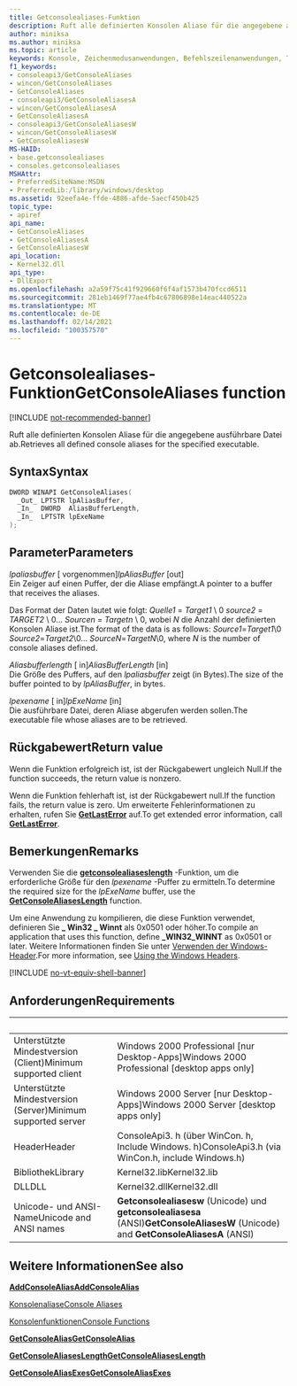 ```yaml
---
title: Getconsolealiases-Funktion
description: Ruft alle definierten Konsolen Aliase für die angegebene ausführbare Datei ab.
author: miniksa
ms.author: miniksa
ms.topic: article
keywords: Konsole, Zeichenmodusanwendungen, Befehlszeilenanwendungen, Terminalanwendungen, Konsolen-API
f1_keywords:
- consoleapi3/GetConsoleAliases
- wincon/GetConsoleAliases
- GetConsoleAliases
- consoleapi3/GetConsoleAliasesA
- wincon/GetConsoleAliasesA
- GetConsoleAliasesA
- consoleapi3/GetConsoleAliasesW
- wincon/GetConsoleAliasesW
- GetConsoleAliasesW
MS-HAID:
- base.getconsolealiases
- consoles.getconsolealiases
MSHAttr:
- PreferredSiteName:MSDN
- PreferredLib:/library/windows/desktop
ms.assetid: 92eefa4e-ffde-4886-afde-5aecf450b425
topic_type:
- apiref
api_name:
- GetConsoleAliases
- GetConsoleAliasesA
- GetConsoleAliasesW
api_location:
- Kernel32.dll
api_type:
- DllExport
ms.openlocfilehash: a2a59f75c41f929660f6f4af1573b470fccd6511
ms.sourcegitcommit: 281eb1469f77ae4fb4c67806898e14eac440522a
ms.translationtype: MT
ms.contentlocale: de-DE
ms.lasthandoff: 02/14/2021
ms.locfileid: "100357570"
---
```

# <a name="getconsolealiases-function"></a><span data-ttu-id="d17a5-104">Getconsolealiases-Funktion</span><span class="sxs-lookup"><span data-stu-id="d17a5-104">GetConsoleAliases function</span></span>

[!INCLUDE [not-recommended-banner](./includes/not-recommended-banner.md)]

<span data-ttu-id="d17a5-105">Ruft alle definierten Konsolen Aliase für die angegebene ausführbare Datei ab.</span><span class="sxs-lookup"><span data-stu-id="d17a5-105">Retrieves all defined console aliases for the specified executable.</span></span>

## <a name="syntax"></a><span data-ttu-id="d17a5-106">Syntax</span><span class="sxs-lookup"><span data-stu-id="d17a5-106">Syntax</span></span>

```C
DWORD WINAPI GetConsoleAliases(
  _Out_ LPTSTR lpAliasBuffer,
  _In_  DWORD  AliasBufferLength,
  _In_  LPTSTR lpExeName
);
```

## <a name="parameters"></a><span data-ttu-id="d17a5-107">Parameter</span><span class="sxs-lookup"><span data-stu-id="d17a5-107">Parameters</span></span>

<span data-ttu-id="d17a5-108">*lpaliasbuffer* \[ vorgenommen\]</span><span class="sxs-lookup"><span data-stu-id="d17a5-108">*lpAliasBuffer* \[out\]</span></span>  
<span data-ttu-id="d17a5-109">Ein Zeiger auf einen Puffer, der die Aliase empfängt.</span><span class="sxs-lookup"><span data-stu-id="d17a5-109">A pointer to a buffer that receives the aliases.</span></span>

<span data-ttu-id="d17a5-110">Das Format der Daten lautet wie folgt: *Quelle1* = *Target1* \\ 0 *source2* = *TARGET2* \\ 0... *Sourcen* = *Targetn* \\ 0, wobei *N* die Anzahl der definierten Konsolen Aliase ist.</span><span class="sxs-lookup"><span data-stu-id="d17a5-110">The format of the data is as follows: *Source1*=*Target1*\\0 *Source2*=*Target2*\\0... *SourceN*=*TargetN*\\0, where *N* is the number of console aliases defined.</span></span>

<span data-ttu-id="d17a5-111">*Aliasbufferlength* \[ in\]</span><span class="sxs-lookup"><span data-stu-id="d17a5-111">*AliasBufferLength* \[in\]</span></span>  
<span data-ttu-id="d17a5-112">Die Größe des Puffers, auf den *lpaliasbuffer* zeigt (in Bytes).</span><span class="sxs-lookup"><span data-stu-id="d17a5-112">The size of the buffer pointed to by *lpAliasBuffer*, in bytes.</span></span>

<span data-ttu-id="d17a5-113">*lpexename* \[ in\]</span><span class="sxs-lookup"><span data-stu-id="d17a5-113">*lpExeName* \[in\]</span></span>  
<span data-ttu-id="d17a5-114">Die ausführbare Datei, deren Aliase abgerufen werden sollen.</span><span class="sxs-lookup"><span data-stu-id="d17a5-114">The executable file whose aliases are to be retrieved.</span></span>

## <a name="return-value"></a><span data-ttu-id="d17a5-115">Rückgabewert</span><span class="sxs-lookup"><span data-stu-id="d17a5-115">Return value</span></span>

<span data-ttu-id="d17a5-116">Wenn die Funktion erfolgreich ist, ist der Rückgabewert ungleich Null.</span><span class="sxs-lookup"><span data-stu-id="d17a5-116">If the function succeeds, the return value is nonzero.</span></span>

<span data-ttu-id="d17a5-117">Wenn die Funktion fehlerhaft ist, ist der Rückgabewert null.</span><span class="sxs-lookup"><span data-stu-id="d17a5-117">If the function fails, the return value is zero.</span></span> <span data-ttu-id="d17a5-118">Um erweiterte Fehlerinformationen zu erhalten, rufen Sie [**GetLastError**](/windows/win32/api/errhandlingapi/nf-errhandlingapi-getlasterror) auf.</span><span class="sxs-lookup"><span data-stu-id="d17a5-118">To get extended error information, call [**GetLastError**](/windows/win32/api/errhandlingapi/nf-errhandlingapi-getlasterror).</span></span>

## <a name="remarks"></a><span data-ttu-id="d17a5-119">Bemerkungen</span><span class="sxs-lookup"><span data-stu-id="d17a5-119">Remarks</span></span>

<span data-ttu-id="d17a5-120">Verwenden Sie die [**getconsolealiaseslength**](getconsolealiaseslength.md) -Funktion, um die erforderliche Größe für den *lpexename* -Puffer zu ermitteln.</span><span class="sxs-lookup"><span data-stu-id="d17a5-120">To determine the required size for the *lpExeName* buffer, use the [**GetConsoleAliasesLength**](getconsolealiaseslength.md) function.</span></span>

<span data-ttu-id="d17a5-121">Um eine Anwendung zu kompilieren, die diese Funktion verwendet, definieren Sie **\_ Win32 \_ Winnt** als 0x0501 oder höher.</span><span class="sxs-lookup"><span data-stu-id="d17a5-121">To compile an application that uses this function, define **\_WIN32\_WINNT** as 0x0501 or later.</span></span> <span data-ttu-id="d17a5-122">Weitere Informationen finden Sie unter [Verwenden der Windows-Header](/windows/win32/winprog/using-the-windows-headers).</span><span class="sxs-lookup"><span data-stu-id="d17a5-122">For more information, see [Using the Windows Headers](/windows/win32/winprog/using-the-windows-headers).</span></span>

[!INCLUDE [no-vt-equiv-shell-banner](./includes/no-vt-equiv-shell-banner.md)]

## <a name="requirements"></a><span data-ttu-id="d17a5-123">Anforderungen</span><span class="sxs-lookup"><span data-stu-id="d17a5-123">Requirements</span></span>

| &nbsp; | &nbsp; |
|-|-|
| <span data-ttu-id="d17a5-124">Unterstützte Mindestversion (Client)</span><span class="sxs-lookup"><span data-stu-id="d17a5-124">Minimum supported client</span></span> | <span data-ttu-id="d17a5-125">Windows 2000 Professional \[nur Desktop-Apps\]</span><span class="sxs-lookup"><span data-stu-id="d17a5-125">Windows 2000 Professional \[desktop apps only\]</span></span> |
| <span data-ttu-id="d17a5-126">Unterstützte Mindestversion (Server)</span><span class="sxs-lookup"><span data-stu-id="d17a5-126">Minimum supported server</span></span> | <span data-ttu-id="d17a5-127">Windows 2000 Server \[nur Desktop-Apps\]</span><span class="sxs-lookup"><span data-stu-id="d17a5-127">Windows 2000 Server \[desktop apps only\]</span></span> |
| <span data-ttu-id="d17a5-128">Header</span><span class="sxs-lookup"><span data-stu-id="d17a5-128">Header</span></span> | <span data-ttu-id="d17a5-129">ConsoleApi3. h (über WinCon. h, Include Windows. h)</span><span class="sxs-lookup"><span data-stu-id="d17a5-129">ConsoleApi3.h (via WinCon.h, include Windows.h)</span></span> |
| <span data-ttu-id="d17a5-130">Bibliothek</span><span class="sxs-lookup"><span data-stu-id="d17a5-130">Library</span></span> | <span data-ttu-id="d17a5-131">Kernel32.lib</span><span class="sxs-lookup"><span data-stu-id="d17a5-131">Kernel32.lib</span></span> |
| <span data-ttu-id="d17a5-132">DLL</span><span class="sxs-lookup"><span data-stu-id="d17a5-132">DLL</span></span> | <span data-ttu-id="d17a5-133">Kernel32.dll</span><span class="sxs-lookup"><span data-stu-id="d17a5-133">Kernel32.dll</span></span> |
| <span data-ttu-id="d17a5-134">Unicode- und ANSI-Name</span><span class="sxs-lookup"><span data-stu-id="d17a5-134">Unicode and ANSI names</span></span> | <span data-ttu-id="d17a5-135">**Getconsolealiasesw** (Unicode) und **getconsolealiasesa** (ANSI)</span><span class="sxs-lookup"><span data-stu-id="d17a5-135">**GetConsoleAliasesW** (Unicode) and **GetConsoleAliasesA** (ANSI)</span></span> |

## <a name="see-also"></a><span data-ttu-id="d17a5-136">Weitere Informationen</span><span class="sxs-lookup"><span data-stu-id="d17a5-136">See also</span></span>

[<span data-ttu-id="d17a5-137">**AddConsoleAlias**</span><span class="sxs-lookup"><span data-stu-id="d17a5-137">**AddConsoleAlias**</span></span>](addconsolealias.md)

[<span data-ttu-id="d17a5-138">Konsolenaliase</span><span class="sxs-lookup"><span data-stu-id="d17a5-138">Console Aliases</span></span>](console-aliases.md)

[<span data-ttu-id="d17a5-139">Konsolenfunktionen</span><span class="sxs-lookup"><span data-stu-id="d17a5-139">Console Functions</span></span>](console-functions.md)

[<span data-ttu-id="d17a5-140">**GetConsoleAlias**</span><span class="sxs-lookup"><span data-stu-id="d17a5-140">**GetConsoleAlias**</span></span>](getconsolealias.md)

[<span data-ttu-id="d17a5-141">**GetConsoleAliasesLength**</span><span class="sxs-lookup"><span data-stu-id="d17a5-141">**GetConsoleAliasesLength**</span></span>](getconsolealiaseslength.md)

[<span data-ttu-id="d17a5-142">**GetConsoleAliasExes**</span><span class="sxs-lookup"><span data-stu-id="d17a5-142">**GetConsoleAliasExes**</span></span>](getconsolealiasexes.md)